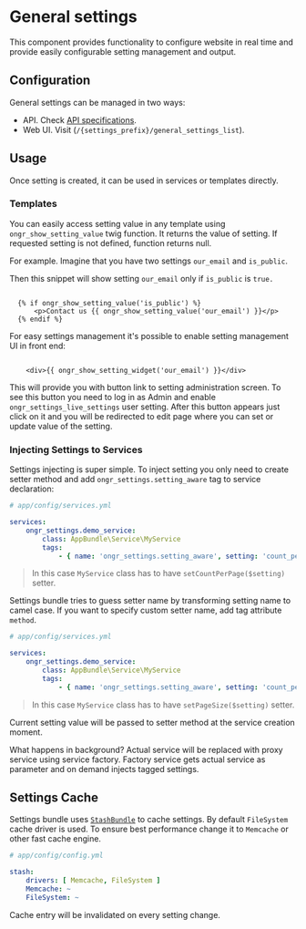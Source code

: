 # General settings

This component provides functionality to configure website in real time and provide easily configurable setting management and output.


## Configuration

General settings can be managed in two ways:
 * API. Check [API specifications](api.md).
 * Web UI. Visit (`/{settings_prefix}/general_settings_list`).


## Usage

Once setting is created, it can be used in services or templates directly.

### Templates

You can easily access setting value in any template using `ongr_show_setting_value` twig function. It returns the value of setting. If requested setting is not defined, function returns null.

For example. Imagine that you have two settings `our_email` and `is_public`.

Then this snippet will show setting `our_email` only if `is_public` is `true.`

```twig

  {% if ongr_show_setting_value('is_public') %}
      <p>Contact us {{ ongr_show_setting_value('our_email') }}</p>
  {% endif %}

```

For easy settings management it's possible to enable setting management UI in front end:

```twig

    <div>{{ ongr_show_setting_widget('our_email') }}</div>
```

This will provide you with button link to setting administration screen.
To see this button you need to log in as Admin and enable `ongr_settings_live_settings` user setting.
After this button appears just click on it and you will be redirected to edit page where you can set or update value of the setting.


### Injecting Settings to Services

Settings injecting is super simple. To inject setting you only need to create setter method and add `ongr_settings.setting_aware` tag to service declaration:

```yaml
# app/config/services.yml

services:
    ongr_settings.demo_service:
        class: AppBundle\Service\MyService
        tags:
            - { name: 'ongr_settings.setting_aware', setting: 'count_per_page' }

```
> In this case `MyService` class has to have `setCountPerPage($setting)` setter.

Settings bundle tries to guess setter name by transforming setting name to camel case. If you want to specify custom setter name, add tag attribute `method`.

```yaml
# app/config/services.yml

services:
    ongr_settings.demo_service:
        class: AppBundle\Service\MyService
        tags:
            - { name: 'ongr_settings.setting_aware', setting: 'count_per_page', method: setPageSize }

```
> In this case `MyService` class has to have `setPageSize($setting)` setter.

Current setting value will be passed to setter method at the service creation moment.

What happens in background? Actual service will be replaced with proxy service using service factory. Factory service gets actual service as parameter and on demand injects tagged settings.


## Settings Cache

Settings bundle uses [`StashBundle`](https://github.com/tedious/TedivmStashBundle) to cache settings.
By default `FileSystem` cache driver is used. To ensure best performance change it to `Memcache`
or other fast cache engine.

```yaml
# app/config/config.yml

stash:
    drivers: [ Memcache, FileSystem ]
    Memcache: ~
    FileSystem: ~

```

Cache entry will be invalidated on every setting change.
